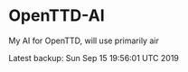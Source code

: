 # OpenTTD-AI
My AI for OpenTTD, will use primarily air

Latest backup: Sun Sep 15 19:56:01 UTC 2019
